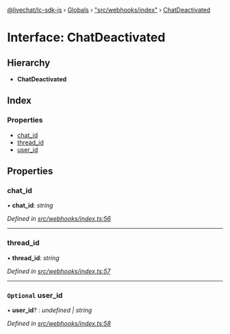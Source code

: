 [@livechat/lc-sdk-js](../README.md) › [Globals](../globals.md) › ["src/webhooks/index"](../modules/_src_webhooks_index_.md) › [ChatDeactivated](_src_webhooks_index_.chatdeactivated.md)

# Interface: ChatDeactivated

## Hierarchy

* **ChatDeactivated**

## Index

### Properties

* [chat_id](_src_webhooks_index_.chatdeactivated.md#chat_id)
* [thread_id](_src_webhooks_index_.chatdeactivated.md#thread_id)
* [user_id](_src_webhooks_index_.chatdeactivated.md#optional-user_id)

## Properties

###  chat_id

• **chat_id**: *string*

*Defined in [src/webhooks/index.ts:56](https://github.com/livechat/lc-sdk-js/blob/228cb10/src/webhooks/index.ts#L56)*

___

###  thread_id

• **thread_id**: *string*

*Defined in [src/webhooks/index.ts:57](https://github.com/livechat/lc-sdk-js/blob/228cb10/src/webhooks/index.ts#L57)*

___

### `Optional` user_id

• **user_id**? : *undefined | string*

*Defined in [src/webhooks/index.ts:58](https://github.com/livechat/lc-sdk-js/blob/228cb10/src/webhooks/index.ts#L58)*
